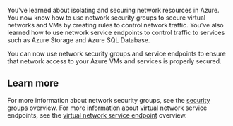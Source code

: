 You've learned about isolating and securing network resources in Azure. You now know how to use network security groups to secure virtual networks and VMs by creating rules to control network traffic. You've also learned how to use network service endpoints to control traffic to services such as Azure Storage and Azure SQL Database.

You can now use network security groups and service endpoints to ensure that network access to your Azure VMs and services is properly secured.

## Learn more

For more information about network security groups, see the [security groups](/azure/virtual-network/network-security-groups-overview) overview. For more information about virtual network service endpoints, see the [virtual network service endpoint](/azure/virtual-network/virtual-network-service-endpoints-overview) overview.
